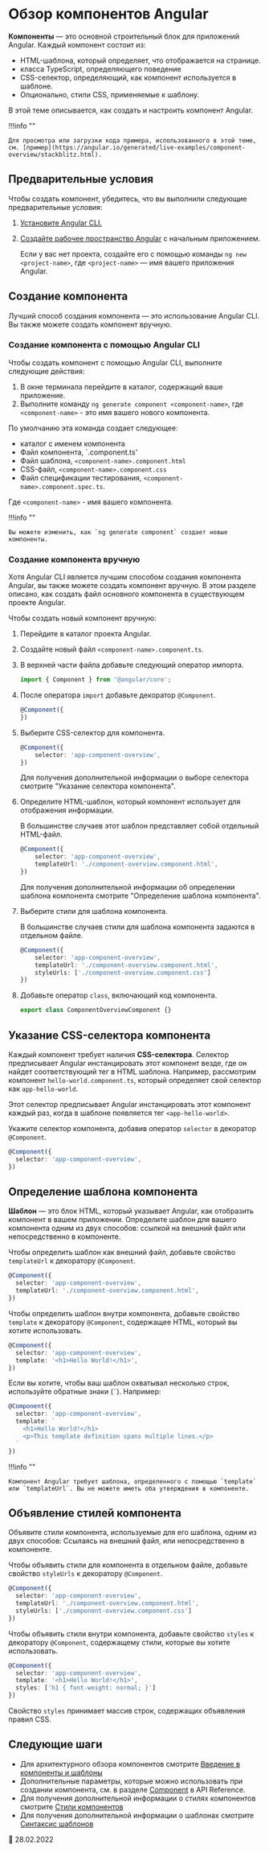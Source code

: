 # Обзор компонентов Angular

**Компоненты** — это основной строительный блок для приложений Angular. Каждый компонент состоит из:

-   HTML-шаблона, который определяет, что отображается на странице.
-   класса TypeScript, определяющего поведение
-   CSS-селектор, определяющий, как компонент используется в шаблоне.
-   Опционально, стили CSS, применяемые к шаблону.

В этой теме описывается, как создать и настроить компонент Angular.

!!!info ""

    Для просмотра или загрузки кода примера, использованного в этой теме, см. [пример](https://angular.io/generated/live-examples/component-overview/stackblitz.html).

## Предварительные условия

Чтобы создать компонент, убедитесь, что вы выполнили следующие предварительные условия:

1.  [Установите Angular CLI.](setup-local.md#install-the-angular-cli)

2.  [Создайте рабочее пространство Angular](setup-local.md#create-a-workspace-and-initial-application) с начальным приложением.

    Если у вас нет проекта, создайте его с помощью команды `ng new <project-name>`, где `<project-name>` — имя вашего приложения Angular.

## Создание компонента

Лучший способ создания компонента — это использование Angular CLI. Вы также можете создать компонент вручную.

### Создание компонента с помощью Angular CLI

Чтобы создать компонент с помощью Angular CLI, выполните следующие действия:

1.  В окне терминала перейдите в каталог, содержащий ваше приложение.
2.  Выполните команду `ng generate component <component-name>`, где `<component-name>` - это имя вашего нового компонента.

По умолчанию эта команда создает следующее:

-   каталог с именем компонента
-   Файл компонента, `<component-name>.component.ts'
-   Файл шаблона, `<component-name>.component.html`
-   CSS-файл, `<component-name>.component.css`
-   Файл спецификации тестирования, `<component-name>.component.spec.ts`.

Где `<component-name>` - имя вашего компонента.

!!!info ""

    Вы можете изменить, как `ng generate component` создает новые компоненты.

### Создание компонента вручную

Хотя Angular CLI является лучшим способом создания компонента Angular, вы также можете создать компонент вручную. В этом разделе описано, как создать файл основного компонента в существующем проекте Angular.

Чтобы создать новый компонент вручную:

1.  Перейдите в каталог проекта Angular.

2.  Создайте новый файл `<component-name>.component.ts`.

3.  В верхней части файла добавьте следующий оператор импорта.

    ```ts
    import { Component } from '@angular/core';
    ```

4.  После оператора `import` добавьте декоратор `@Component`.

    ```ts
    @Component({
    })
    ```

5.  Выберите CSS-селектор для компонента.

    ```ts
    @Component({
    	selector: 'app-component-overview',
    })
    ```

    Для получения дополнительной информации о выборе селектора смотрите "Указание селектора компонента".

6.  Определите HTML-шаблон, который компонент использует для отображения информации.

    В большинстве случаев этот шаблон представляет собой отдельный HTML-файл.

    ```ts
    @Component({
    	selector: 'app-component-overview',
    	templateUrl: './component-overview.component.html',
    })
    ```

    Для получения дополнительной информации об определении шаблона компонента смотрите "Определение шаблона компонента".

7.  Выберите стили для шаблона компонента.

    В большинстве случаев стили для шаблона компонента задаются в отдельном файле.

    ```ts
    @Component({
    	selector: 'app-component-overview',
    	templateUrl: './component-overview.component.html',
    	styleUrls: ['./component-overview.component.css']
    })
    ```

8.  Добавьте оператор `class`, включающий код компонента.

    ```ts
    export class ComponentOverviewComponent {}
    ```

## Указание CSS-селектора компонента

Каждый компонент требует наличия **CSS-селектора**. Селектор предписывает Angular инстанцировать этот компонент везде, где он найдет соответствующий тег в HTML шаблона. Например, рассмотрим компонент `hello-world.component.ts`, который определяет свой селектор как `app-hello-world`.

Этот селектор предписывает Angular инстанцировать этот компонент каждый раз, когда в шаблоне появляется тег `<app-hello-world>`.

Укажите селектор компонента, добавив оператор `selector` в декоратор `@Component`.

```ts
@Component({
  selector: 'app-component-overview',
})
```

## Определение шаблона компонента

**Шаблон** — это блок HTML, который указывает Angular, как отобразить компонент в вашем приложении. Определите шаблон для вашего компонента одним из двух способов: ссылкой на внешний файл или непосредственно в компоненте.

Чтобы определить шаблон как внешний файл, добавьте свойство `templateUrl` к декоратору `@Component`.

```ts
@Component({
  selector: 'app-component-overview',
  templateUrl: './component-overview.component.html',
})
```

Чтобы определить шаблон внутри компонента, добавьте свойство `template` к декоратору `@Component`, содержащее HTML, который вы хотите использовать.

```ts
@Component({
  selector: 'app-component-overview',
  template: '<h1>Hello World!</h1>',
})
```

Если вы хотите, чтобы ваш шаблон охватывал несколько строк, используйте обратные знаки (<code>&grave;</code>). Например:

```ts
@Component({
  selector: 'app-component-overview',
  template: `
    <h1>Hello World!</h1>
    <p>This template definition spans multiple lines.</p>
  `
})
```

!!!info ""

    Компонент Angular требует шаблона, определенного с помощью `template` или `templateUrl`. Вы не можете иметь оба утверждения в компоненте.

## Объявление стилей компонента

Объявите стили компонента, используемые для его шаблона, одним из двух способов: Ссылаясь на внешний файл, или непосредственно в компоненте.

Чтобы объявить стили для компонента в отдельном файле, добавьте свойство `styleUrls` к декоратору `@Component`.

```ts
@Component({
  selector: 'app-component-overview',
  templateUrl: './component-overview.component.html',
  styleUrls: ['./component-overview.component.css']
})
```

Чтобы объявить стили внутри компонента, добавьте свойство `styles` к декоратору `@Component`, содержащему стили, которые вы хотите использовать.

```ts
@Component({
  selector: 'app-component-overview',
  template: '<h1>Hello World!</h1>',
  styles: ['h1 { font-weight: normal; }']
})
```

Свойство `styles` принимает массив строк, содержащих объявления правил CSS.

## Следующие шаги

-   Для архитектурного обзора компонентов смотрите [Введение в компоненты и шаблоны](architecture-components.md)
-   Дополнительные параметры, которые можно использовать при создании компонента, см. в разделе [Component](https://angular.io/api/core/Component) в API Reference.
-   Для получения дополнительной информации о стилях компонентов смотрите [Стили компонентов](component-styles.md)
-   Для получения дополнительной информации о шаблонах смотрите [Синтаксис шаблонов](template-syntax.md)

<!-- links -->

<!-- external links -->

<!-- end links -->

:date: 28.02.2022
